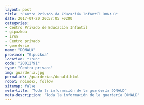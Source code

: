 ```yaml
---
layout: post
title: "Centro Privado de Educación Infantil DONALD"
date: 2017-09-20 20:57:05 +0200
categories:
- Centro Privado de Educación Infantil
- gipuzkoa
- irun
- Centro privado
- guarderia
name: "DONALD"
province: "Gipuzkoa"
location: "Irun"
code: "20012791"
type: "Centro privado"
img: guarderia.jpg
permalink: /guarderias/donald.html
robot: noindex, follow
sitemap: false
meta-title: "Toda la información de la guardería DONALD"
meta-description: "Toda la información de la guardería DONALD"
---
```

